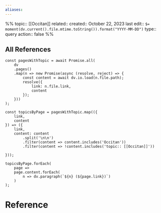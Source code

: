```yaml
---
aliases:
---
```

%%
topic:: [[Occitan]]
related:: 
created:: October 22, 2023
last edit:: `$= moment(dv.current().file.mtime.toString()).format("YYYY-MM-DD")`
type:: query
action:: false
%%
## All References
```dataviewjs
const pagesWithTopic = await Promise.all(
    dv
    .pages()
    .map(n => new Promise(async (resolve, reject) => {
        const content = await dv.io.load(n.file.path);
        resolve({
            link: n.file.link,
            content
        });
    }))
);

const topicsByPage = pagesWithTopic.map(({
    link,
    content
}) => ({
    link,
    content: content
	    .split('\n\n')
        .filter(content => content.includes('Occitan'))
        .filter(content => !content.includes('topic:: [[Occitan]]'))

}));

topicsByPage.forEach(
    page =>
    page.content.forEach(
        n => dv.paragraph(`${n} (${page.link})`)
    )
);
```

# Reference






